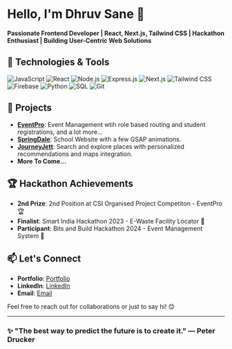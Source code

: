 # Hello, I'm Dhruv Sane 👋

**Passionate Frontend Developer | React, Next.js, Tailwind CSS | Hackathon Enthusiast | Building User-Centric Web Solutions**

## 🔧 Technologies & Tools

![JavaScript](https://img.shields.io/badge/-JavaScript-F7DF1E?logo=javascript&logoColor=black)
![React](https://img.shields.io/badge/-React-61DAFB?logo=react&logoColor=black)
![Node.js](https://img.shields.io/badge/-Node.js-339933?logo=node.js&logoColor=white)
![Express.js](https://img.shields.io/badge/-Express.js-000000?logo=express&logoColor=white)
![Next.js](https://img.shields.io/badge/-Next.js-000000?logo=nextdotjs&logoColor=white)
![Tailwind CSS](https://img.shields.io/badge/-TailwindCSS-38B2AC?logo=tailwind-css&logoColor=white)
![Firebase](https://img.shields.io/badge/-Firebase-FFCA28?logo=firebase&logoColor=black)
![Python](https://img.shields.io/badge/-Python-3776AB?logo=python&logoColor=white)
![SQL](https://img.shields.io/badge/-SQL-4479A1?logo=mysql&logoColor=white)
![Git](https://img.shields.io/badge/-Git-F05032?logo=git&logoColor=white)

## 🚀 Projects

- **[EventPro](https://github.com/insane-io/EventPro)**: Event Management wtih role based routing and student registrations, and a lot more... 
- **[SpringDale](https://github.com/insane-io/springdale)**: School Website with a few GSAP animations.
- **[JourneyJett](https://github.com/VipulMore11/JourneyJett)**: Search and explore places with personalized recommendations and maps integration.
- **More To Come...**

## 🏆 Hackathon Achievements

- **2nd Prize**: 2nd Position at CSI Organised Project Competiton - EventPro 🏆 
- **Finalist**: Smart India Hackathon 2023 - E-Waste Facility Locator 🌱
- **Participant**: Bits and Build Hackathon 2024 - Event Management System 🎉

## 📫 Let's Connect

- **Portfolio**: [Portfolio](https://insane-io.github.io/portfolio/)
- **LinkedIn**: [LinkedIn](https://www.linkedin.com/in/dhruv-sane-15933927b/)
- **Email**: [Email](mailto:sanedhruv1604@gmail.com)

Feel free to reach out for collaborations or just to say hi! 😊

---

### ✨ "The best way to predict the future is to create it." — Peter Drucker
